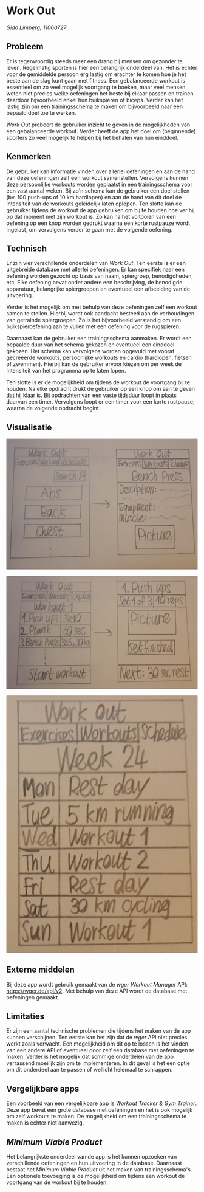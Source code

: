 # Work Out
*Gido Limperg, 11060727*

## Probleem
Er is tegenwoordig steeds meer een drang bij mensen om gezonder te leven.
Regelmatig sporten is hier een belangrijk onderdeel van.
Het is echter voor de gemiddelde persoon erg lastig om erachter te komen
hoe je het beste aan de slag kunt gaan met fitness.
Een gebalanceerde workout is essentieel om zo veel mogelijk voortgang te boeken,
maar veel mensen weten niet precies welke oefeningen het beste bij elkaar passen
en trainen daardoor bijvoorbeeld enkel hun buikspieren of biceps.
Verder kan het lastig zijn om een trainingsschema te maken om bijvoorbeeld
naar een bepaald doel toe te werken.

*Work Out* probeert de gebruiker inzicht te geven in de mogelijkheden
van een gebalanceerde workout. Verder heeft de app het doel om (beginnende)
sporters zo veel mogelijk te helpen bij het behalen van hun einddoel.

## Kenmerken
De gebruiker kan informatie vinden over allerlei oefeningen
en aan de hand van deze oefeningen zelf een workout samenstellen.
Vervolgens kunnen deze persoonlijke workouts worden geplaatst in een trainingsschema
voor een vast aantal weken.
Bij zo'n schema kan de gebruiker een doel stellen (bv. 100 push-ups of 10 km hardlopen)
en aan de hand van dit doel de intensiteit van de workouts geleidelijk laten oplopen.
Ten slotte kan de gebruiker tijdens de workout de app gebruiken om
bij te houden hoe ver hij op dat moment met zijn workout is.
Zo kan na het voltooien van een oefening op een knop worden gedrukt
waarna een korte rustpauze wordt ingelast, om vervolgens verder te gaan
met de volgende oefening.

## Technisch
Er zijn vier verschillende onderdelen van *Work Out*.
Ten eerste is er een uitgebreide database met allerlei oefeningen.
Er kan specifiek naar een oefening worden gezocht op basis van naam,
spiergroep, benodigdheden, etc.
Elke oefening bevat onder andere een beschrijving,
de benodigde apparatuur, belangrijke spiergroepen en eventueel
een afbeelding van de uitvoering.

Verder is het mogelijk om met behulp van deze oefeningen
zelf een workout samen te stellen. Hierbij wordt ook aandacht besteed
aan de verhoudingen van getrainde spiergroepen. Zo is het bijvoorbeeld
verstandig om een buikspieroefening aan te vullen met een oefening voor de rugspieren.

Daarnaast kan de gebruiker een trainingsschema aanmaken. Er wordt een bepaalde
duur van het schema gekozen en eventueel een einddoel gekozen.
Het schema kan vervolgens worden opgevuld met vooraf gecreëerde workouts,
persoonlijke workouts en cardio (hardlopen, fietsen of zwemmen).
Hierbij kan de gebruiker ervoor kiezen om per week de intensiteit van
het programma op te laten lopen.

Ten slotte is er de mogelijkheid om tijdens de workout de voortgang bij te houden.
Na elke opdracht drukt de gebruiker op een knop om aan te geven dat hij klaar is.
Bij opdrachten van een vaste tijdsduur loopt in plaats daarvan een timer.
Vervolgens loopt er een timer voor een korte rustpauze,
waarna de volgende opdracht begint.

## Visualisatie

![alt text](doc/exercises.jpg "Database van oefeningen")

![alt text](doc/workouts.jpg "Samengestelde workout")

![alt text](doc/schedule.jpg "Trainingsschema")


## Externe middelen
Bij deze app wordt gebruik gemaakt van de *wger Workout Manager* API:
https://wger.de/api/v2. Met behulp van deze API wordt de database met oefeningen gemaakt.

## Limitaties
Er zijn een aantal technische problemen die tijdens het maken van de app kunnen verschijnen.
Ten eerste kan het zijn dat de *wger* API niet precies werkt zoals verwacht.
Een mogelijkheid om dit op te lossen is het vinden van een andere API
of eventueel door zelf een database met oefeningen te maken.
Verder is het mogelijk dat sommige onderdelen van de app verrassend moeilijk
zijn om te implementeren. In dit geval is het een optie om dit onderdeel aan
te passen of wellicht helemaal te schrappen.

## Vergelijkbare apps
Een voorbeeld van een vergelijkbare app is *Workout Tracker & Gym Trainer*.
Deze app bevat een grote database met oefeningen en het is ook mogelijk
om zelf workouts te maken. De mogelijkheid om een trainingsschema te maken
is echter niet aanwezig.

## *Minimum Viable Product*
Het belangrijkste onderdeel van de app is het kunnen opzoeken van verschillende
oefeningen en hun uitvoering in de database. Daarnaast bestaat het
*Minimum Viable Product* uit het maken van trainingsschema's.
Een optionele toevoeging is de mogelijkheid om tijdens
een workout de voortgang van de workout bij te houden.
